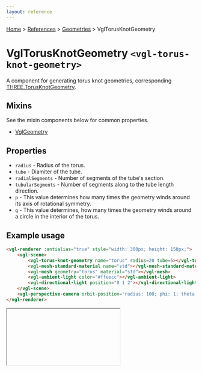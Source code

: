 ```yaml
---
layout: reference
---
```

[Home](..) &gt; [References](.) &gt; [Geometries](.#geometries) &gt; VglTorusKnotGeometry
# VglTorusKnotGeometry `<vgl-torus-knot-geometry>`
A component for generating torus knot geometries, corresponding [THREE.TorusKnotGeometry](https://threejs.org/docs/index.html#api/geometries/TorusKnotGeometry).
## Mixins
See the mixin components below for common properties.
* [VglGeometry](vgl-geometry)

## Properties
* `radius` - Radius of the torus.
* `tube` - Diamiter of the tube.
* `radialSegments` - Number of segments of the tube's section.
* `tubularSegments` - Number of segments along to the tube length direction.
* `p` - This value determines how many times the geometry winds around its axis of rotational symmetry.
* `q` - This value determines, how many times the geometry winds around a circle in the interior of the torus.

## Example usage
```html
<vgl-renderer :antialias="true" style="width: 300px; height: 150px;">
    <vgl-scene>
        <vgl-torus-knot-geometry name="torus" radius=20 tube=5></vgl-torus-knot-geometry>
        <vgl-mesh-standard-material name="std"></vgl-mesh-standard-material>
        <vgl-mesh geometry="torus" material="std"></vgl-mesh>
        <vgl-ambient-light color="#ffeecc"></vgl-ambient-light>
        <vgl-directional-light position="0 1 2"></vgl-directional-light>
    </vgl-scene>
    <vgl-perspective-camera orbit-position="radius: 100; phi: 1; theta: 0.5;"></vgl-perspective-camera>
</vgl-renderer>
```
<div class="vgl-example"><iframe class="vgl-example__content" srcdoc="
    <style>
        body {
            margin: 0;
            overflow: hidden;
        }
        .vgl-canvas {
            height: 100vh;
        }
    </style>
    <vgl-renderer :antialias='true' class='vgl-canvas'>
        <vgl-scene>
            <vgl-torus-knot-geometry name='torus' radius=20 tube=5></vgl-torus-knot-geometry>
            <vgl-mesh-standard-material name='std'></vgl-mesh-standard-material>
            <vgl-mesh geometry='torus' material='std'></vgl-mesh>
            <vgl-ambient-light color='#ffeecc'></vgl-ambient-light>
            <vgl-directional-light position='0 1 2'></vgl-directional-light>
        </vgl-scene>
        <vgl-perspective-camera orbit-position='radius: 100; phi: 1; theta: 0.5;'></vgl-perspective-camera>
    </vgl-renderer>
    <script src='https://unpkg.com/vue/dist/vue.min.js'></script>
    <script src='https://unpkg.com/three/build/three.min.js'></script>
    <script src='../js/vue-gl.js'></script>
    <script>
        Object.keys(VueGL).forEach(function(name) {
            Vue.component(name, VueGL[name]);
        });
        const vm = new Vue({
            el: '.vgl-canvas'
        });
    </script>
"></iframe></div>
<script src="https://unpkg.com/srcdoc-polyfill@1.0.0/srcdoc-polyfill.min.js"></script>

